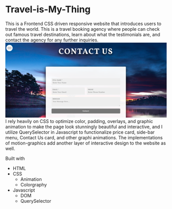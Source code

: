 # Travel-is-My-Thing

This is a Frontend CSS driven responsive website that introduces users to travel the world. This is a travel booking agency where people can check out famous travel destinations, learn about what the testimonials are, and contact the agency for any further inquiries.
![](images/background.png)
I rely heavily on CSS to optimize color, padding, overlays, and graphic animation to make the page look stunningly beautiful and interactive, and I utilize QuerySelector in Javascript to functionalize price card, side-bar menu, Contact Us card, and other graphi animations. The implementations of motion-graphics add another layer of interactive design to the website as well. 

Built with
- HTML
- CSS
  - Animation
  - Colorgraphy
- Javascript
  - DOM
  - QuerySelector
